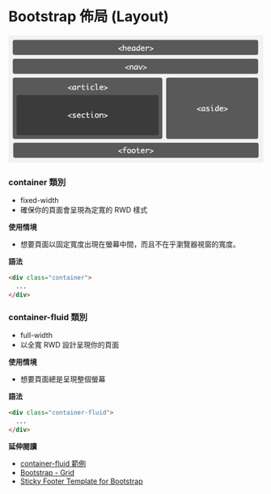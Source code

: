 # Bootstrap 佈局 (Layout)

![layout](./assets/layout.gif)

### container 類別

* fixed-width
* 確保你的頁面會呈現為定寬的 RWD 樣式

**使用情境**

* 想要頁面以固定寬度出現在螢幕中間，而且不在乎瀏覽器視窗的寬度。

**語法**

```html
<div class="container">
  ...
</div>
```

### container-fluid 類別

* full-width
* 以全寬 RWD 設計呈現你的頁面

**使用情境**

* 想要頁面總是呈現整個螢幕

**語法**

```html
<div class="container-fluid">
  ...
</div>
```

<!--
* 讓我們直接來看個下方的示範
-->

**延伸閱讀**

* [container-fluid 範例](http://www.w3schools.com/bootstrap/tryit.asp?filename=trybs_grid_container-fluid&stacked=h)
* [Bootstrap - Grid](http://getbootstrap.com/css/#grid)
* [Sticky Footer Template for Bootstrap](http://getbootstrap.com/examples/sticky-footer/)
